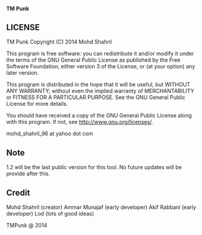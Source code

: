 #### TM Punk

LICENSE
-------

TM Punk
Copyright (C) 2014 Mohd Shahril

This program is free software: you can redistribute it and/or modify
it under the terms of the GNU General Public License as published by
the Free Software Foundation, either version 3 of the License, or
(at your option) any later version.

This program is distributed in the hope that it will be useful,
but WITHOUT ANY WARRANTY; without even the implied warranty of
MERCHANTABILITY or FITNESS FOR A PARTICULAR PURPOSE. See the
GNU General Public License for more details.

You should have received a copy of the GNU General Public License
along with this program. If not, see http://www.gnu.org/licenses/.

mohd_shahril_96 at yahoo dot com

Note
----

1.2 will be the last public version for this tool. No future updates will be provide after this.

Credit
------

Mohd Shahril (creator)
Ammar Munajaf (early developer)
Akif Rabbani (early developer)
Lod (lots of good ideas)


TMPunk @ 2014
